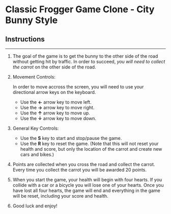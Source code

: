 # Classic Frogger Game Clone - City Bunny Style

## Instructions
---

1. The goal of the game is to get the bunny to the other side of the road without getting hit by traffic. In order to succeed, _you will need to collect the carrot_ on the other side of the road.

2. Movement Controls:

    In order to move accross the screen, you will need to use your directional arrow keys on the keyboard.
    - Use the **&larr;** arrow key to move left.
    - Use the **&rarr;** arrow key to move right.
    - Use the **&uarr;** arrow key to move up.
    - Use the **&darr;** arrow key to move down.
    
3. General Key Controls:

    - Use the  **S**  key to start and stop/pause the game.
    - Use the  **R**  key to reset the game. (Note that this will not reset your health and score, but only the location of the carrot and create new cars and bikes.)

4. Points are collected when you cross the road and collect the carrot. Every time you collect the carrot you will be awarded 20 points.

5. When you start the game, your health will begin with four hearts. If you collide with a car or a bicycle you will lose one of your hearts. Once you have lost all four hearts, the game will end and everything in the game will be reset, including your score and health.

6. Good luck and enjoy!

